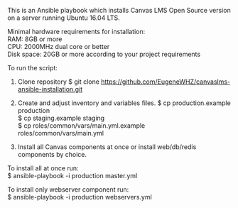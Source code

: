 This is an Ansible playbook which installs Canvas LMS Open Source version on a server running Ubuntu 16.04 LTS.

Minimal hardware requirements for installation:<br />
RAM: 8GB or more<br />
CPU: 2000MHz dual core or better<br />
Disk space: 20GB or more according to your project requirements

To run the script:
1) Clone repository
$ git clone https://github.com/EugeneWHZ/canvaslms-ansible-installation.git

2) Create and adjust inventory and variables files.
$ cp production.example production<br />
$ cp staging.example staging<br />
$ cp roles/common/vars/main.yml.example roles/common/vars/main.yml<br />

3) Install all Canvas components at once or install web/db/redis components by choice.

To install all at once run:<br />
$ ansible-playbook -i production master.yml

To install only webserver component run:<br />
$ ansible-playbook -i production webservers.yml
